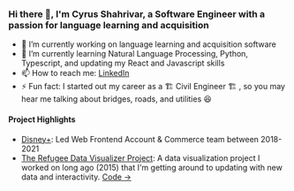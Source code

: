 ### Hi there 👋, I'm Cyrus Shahrivar, a Software Engineer with a passion for language learning and acquisition

- 🔭 I’m currently working on language learning and acquisition software
- 🌱 I’m currently learning Natural Language Processing, Python, Typescript, and updating my React and Javascript skills
- 📫 How to reach me: [LinkedIn](https://www.linkedin.com/in/cyrusshahrivar/)
- ⚡ Fun fact: I started out my career as a  🏗️ Civil Engineer 🏗️ , so you may hear me talking about bridges, roads, and utilities 😆

#### Project Highlights

- [Disney+](https://www.disneyplus.com): Led Web Frontend Account & Commerce team between 2018-2021 
- [The Refugee Data Visualizer Project](https://refugee-data-viz.herokuapp.com/): A data visualization project I worked on long ago (2015) that I'm getting around to updating with new data and interactivity. [Code ->](https://github.com/cyrus-shahrivar/RefugeeDataVizApp)
